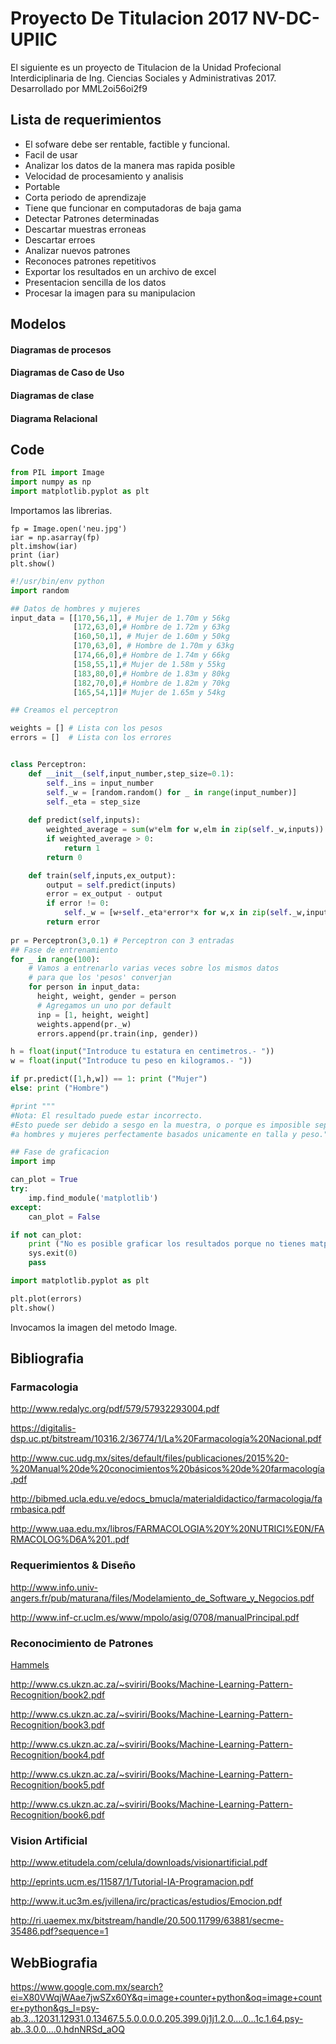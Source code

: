 # Proyecto De Titulacion 2017 NV-DC-UPIIC

El siguiente es un proyecto de Titulacion de la Unidad Profecional Interdiciplinaria de Ing. Ciencias Sociales y Administrativas 2017.
Desarrollado por MML2oi56oi2f9
## Lista de requerimientos

- El sofware debe ser rentable, factible y funcional.
- Facil de usar 
- Analizar los datos de la manera mas rapida posible
- Velocidad de procesamiento y analisis
- Portable
- Corta periodo de aprendizaje
- Tiene que funcionar en computadoras de baja gama
- Detectar Patrones determinadas
- Descartar muestras erroneas
- Descartar erroes
- Analizar nuevos patrones
- Reconoces patrones repetitivos
- Exportar los resultados en un archivo de excel
- Presentacion sencilla de los datos
- Procesar la imagen para su manipulacion

## Modelos

#### Diagramas de procesos

#### Diagramas de Caso de Uso

#### Diagramas de clase

#### Diagrama Relacional

## Code

```python
from PIL import Image
import numpy as np
import matplotlib.pyplot as plt
```
Importamos las librerias.

```
fp = Image.open('neu.jpg')
iar = np.asarray(fp)
plt.imshow(iar)
print (iar)
plt.show()
```
```python
#!/usr/bin/env python
import random

## Datos de hombres y mujeres
input_data = [[170,56,1], # Mujer de 1.70m y 56kg
              [172,63,0],# Hombre de 1.72m y 63kg
              [160,50,1], # Mujer de 1.60m y 50kg
              [170,63,0], # Hombre de 1.70m y 63kg
              [174,66,0],# Hombre de 1.74m y 66kg
              [158,55,1],# Mujer de 1.58m y 55kg
              [183,80,0],# Hombre de 1.83m y 80kg
              [182,70,0],# Hombre de 1.82m y 70kg
              [165,54,1]]# Mujer de 1.65m y 54kg

## Creamos el perceptron

weights = [] # Lista con los pesos
errors = []  # Lista con los errores


class Perceptron:
    def __init__(self,input_number,step_size=0.1):
        self._ins = input_number
        self._w = [random.random() for _ in range(input_number)]
        self._eta = step_size
        
    def predict(self,inputs):
        weighted_average = sum(w*elm for w,elm in zip(self._w,inputs))
        if weighted_average > 0:
            return 1
        return 0

    def train(self,inputs,ex_output):
        output = self.predict(inputs)
        error = ex_output - output
        if error != 0:
            self._w = [w+self._eta*error*x for w,x in zip(self._w,inputs)]
        return error
      
pr = Perceptron(3,0.1) # Perceptron con 3 entradas
## Fase de entrenamiento
for _ in range(100):
    # Vamos a entrenarlo varias veces sobre los mismos datos
    # para que los 'pesos' converjan
    for person in input_data:
      height, weight, gender = person
      # Agregamos un uno por default
      inp = [1, height, weight]
      weights.append(pr._w)
      errors.append(pr.train(inp, gender))

h = float(input("Introduce tu estatura en centimetros.- "))
w = float(input("Introduce tu peso en kilogramos.- "))

if pr.predict([1,h,w]) == 1: print ("Mujer")
else: print ("Hombre")

#print """
#Nota: El resultado puede estar incorrecto. 
#Esto puede ser debido a sesgo en la muestra, o porque es imposible separar
#a hombres y mujeres perfectamente basados unicamente en talla y peso."""

## Fase de graficacion
import imp

can_plot = True
try:
    imp.find_module('matplotlib')
except:
    can_plot = False

if not can_plot:
    print ("No es posible graficar los resultados porque no tienes matplotlib")
    sys.exit(0)
    pass

import matplotlib.pyplot as plt

plt.plot(errors)
plt.show()
```


Invocamos la imagen del metodo Image.

## Bibliografia

### Farmacologia

http://www.redalyc.org/pdf/579/57932293004.pdf

https://digitalis-dsp.uc.pt/bitstream/10316.2/36774/1/La%20Farmacología%20Nacional.pdf

http://www.cuc.udg.mx/sites/default/files/publicaciones/2015%20-%20Manual%20de%20conocimientos%20básicos%20de%20farmacología.pdf

http://bibmed.ucla.edu.ve/edocs_bmucla/materialdidactico/farmacologia/farmbasica.pdf

http://www.uaa.edu.mx/libros/FARMACOLOGIA%20Y%20NUTRICI%E0N/FARMACOLOG%D6A%201..pdf

### Requerimientos & Diseño

http://www.info.univ-angers.fr/pub/maturana/files/Modelamiento_de_Software_y_Negocios.pdf

http://www.inf-cr.uclm.es/www/mpolo/asig/0708/manualPrincipal.pdf

### Reconocimiento de Patrones

[Hammels](http://www.cs.ukzn.ac.za/~sviriri/Books/Machine-Learning-Pattern-Recognition/book1.pdf)

http://www.cs.ukzn.ac.za/~sviriri/Books/Machine-Learning-Pattern-Recognition/book2.pdf

http://www.cs.ukzn.ac.za/~sviriri/Books/Machine-Learning-Pattern-Recognition/book3.pdf

http://www.cs.ukzn.ac.za/~sviriri/Books/Machine-Learning-Pattern-Recognition/book4.pdf

http://www.cs.ukzn.ac.za/~sviriri/Books/Machine-Learning-Pattern-Recognition/book5.pdf

http://www.cs.ukzn.ac.za/~sviriri/Books/Machine-Learning-Pattern-Recognition/book6.pdf

### Vision Artificial

http://www.etitudela.com/celula/downloads/visionartificial.pdf

http://eprints.ucm.es/11587/1/Tutorial-IA-Programacion.pdf

http://www.it.uc3m.es/jvillena/irc/practicas/estudios/Emocion.pdf

http://ri.uaemex.mx/bitstream/handle/20.500.11799/63881/secme-35486.pdf?sequence=1

## WebBiografia
https://www.google.com.mx/search?ei=X80VWqjWAae7jwSZx60Y&q=image+counter+python&oq=image+counter+python&gs_l=psy-ab.3...12031.12931.0.13467.5.5.0.0.0.0.205.399.0j1j1.2.0....0...1c.1.64.psy-ab..3.0.0....0.hdnNRSd_aOQ
